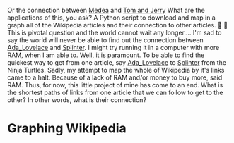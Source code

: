 








Or the connection between [Medea](https://en.wikipedia.org/wiki/Medea) and [Tom and Jerry](https://en.wikipedia.org/wiki/Tom_and_Jerry)
What are the applications of this, you ask?
A Python script to download and map in a graph all of the Wikipedia articles and their connection to other articles. :snake: :page_facing_up: 
This is pivotal question and the world cannot wait any longer....
I'm sad to say the world will never be able to find out the connection between [Ada_Lovelace](https://en.wikipedia.org/wiki/Ada_Lovelace) and [Splinter](https://en.wikipedia.org/wiki/Splinter_(Teenage_Mutant_Ninja_Turtles)).
I might try running it in a computer with more RAM, when I am able to.
Well, it is paramount. To be able to find the quickest way to get from one article, say [Ada_Lovelace](https://en.wikipedia.org/wiki/Ada_Lovelace) to [Splinter](https://en.wikipedia.org/wiki/Splinter_(Teenage_Mutant_Ninja_Turtles)) from the Ninja Turtles.
Sadly, my attempt to map the whole of Wikipedia by it's links came to a halt. Because of a lack of RAM and/or money to buy more, said RAM.  Thus, for now, this little project of mine has come to an end.
What is the shortest paths of links from one article that we can follow to get to the other? In other words, what is their connection?
# Graphing Wikipedia
